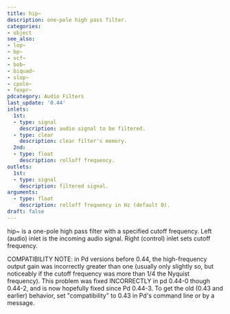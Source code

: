 ```yaml
---
title: hip~
description: one-pole high pass filter.
categories:
- object
see_also:
- lop~
- bp~
- vcf~
- bob~
- biquad~
- slop~
- cpole~
- fexpr~
pdcategory: Audio Filters
last_update: '0.44'
inlets:
  1st:
  - type: signal
    description: audio signal to be filtered.
  - type: clear
    description: clear filter's memory.
  2nd:
  - type: float
    description: rolloff frequency.	
outlets:
  1st:
  - type: signal
    description: filtered signal. 
arguments:
  - type: float
    description: rolloff frequency in Hz (default 0).
draft: false
---
```

hip~ is a one-pole high pass filter with a specified cutoff frequency. Left (audio) inlet is the incoming audio signal. Right (control) inlet sets cutoff frequency.

COMPATIBILITY NOTE: in Pd versions before 0.44, the high-frequency output gain was incorrectly greater than one (usually only slightly so, but noticeably if the cutoff frequency was more than 1/4 the Nyquist frequency). This problem was fixed INCORRECTLY in pd 0.44-0 though 0.44-2, and is now hopefully fixed since Pd 0.44-3. To get the old (0.43 and earlier) behavior, set "compatibility" to 0.43 in Pd's command line or by a message.